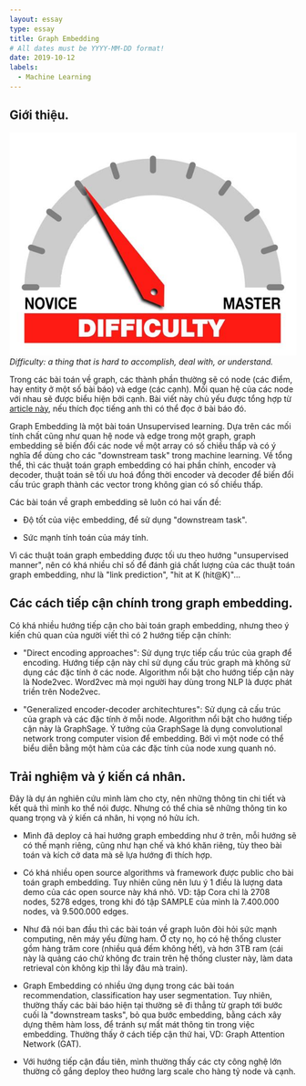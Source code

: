```yaml
---
layout: essay
type: essay
title: Graph Embedding
# All dates must be YYYY-MM-DD format!
date: 2019-10-12
labels:
  - Machine Learning
---
```

## Giới thiệu.
<img class="ui tiny right spaced image" src="../images/degree_difficulty.jpg">*Difficulty: a thing that is hard to accomplish, deal with, or understand.*

Trong các bài toán về graph, các thành phần thường sẽ có node (các điểm, hay entity ở một số bài báo) và edge (các cạnh). Mối quan hệ của các node với nhau sẽ được biểu hiện bởi cạnh. Bài viết này chủ yếu được tổng hợp từ [article này](https://arxiv.org/abs/1709.05584), nếu thích đọc tiếng anh thì có thể đọc ở bài báo đó.

Graph Embedding là một bài toán Unsupervised learning. Dựa trên các mối tính chất cũng như quan hệ node và edge trong một graph, graph embedding sẽ biến đổi các node về một array có số chiều thấp và có ý nghĩa để dùng cho các "downstream task" trong machine learning. Về tổng thể, thì các thuật toán graph embedding có hai phần chính, encoder và decoder, thuật toán sẽ tối ưu hoá đồng thời encoder và decoder để biến đổi cấu trúc graph thành các vector trong không gian có số chiều thấp.

Các bài toán về graph embedding sẽ luôn có hai vấn đề:
* Độ tốt của việc embedding, để sử dụng "downstream task".

* Sức mạnh tính toán của máy tính.

Vì các thuật toán graph embedding được tối ưu theo hướng "unsupervised manner", nên có khá nhiều chỉ số để đánh giá chất lượng của các thuật toán graph embedding, như là "link prediction", "hit at K (hit@K)"...

## Các cách tiếp cận chính trong graph embedding.

Có khá nhiều hướng tiếp cận cho bài toán graph embedding, nhưng theo ý kiến chủ quan của người viết thì có 2 hướng tiếp cận chính:

* "Direct encoding approaches": Sử dụng trực tiếp cấu trúc của graph để encoding. Hướng tiếp cận này chỉ sử dụng cấu trúc graph mà không sử dụng các đặc tính ở các node. Algorithm nổi bật cho hướng tiếp cận này là Node2vec. Word2vec mà mọi người hay dùng trong NLP là được phát triền trên Node2vec.

* "Generalized encoder-decoder architechtures": Sử dụng cả cấu trúc của graph và các đặc tính ở mỗi node. Algorithm nổi bật cho hướng tiếp cận này là GraphSage. Ý tưởng của GraphSage là dụng convolutional network trong computer vision để embedding. Bởi vì một node có thể biểu diễn bằng một hàm của các đặc tính của node xung quanh nó.

## Trải nghiệm và ý kiến cá nhân.

Đây là dự án nghiên cứu mình làm cho cty, nên những thông tin chi tiết và kết quả thì mình ko thể nói được. Nhưng có thể chia sẽ những thông tin ko quang trọng và ý kiến cá nhân, hi vọng nó hửu ích.

* Mình đã deploy cả hai hướng graph embedding như ở trên, mỗi hướng sẽ có thế mạnh riêng, cũng như hạn chế và khó khăn riêng, tùy theo bài toán và kích cở data mà sẽ lựa hướng đi thích hợp.

* Có khá nhiều open source algorithms và framework được public cho bài toán graph embedding. Tuy nhiên cũng nên lưu ý 1 điều là lượng data demo của các open source này khá nhỏ. VD: tập Cora chỉ là 2708 nodes, 5278 edges, trong khi đó tập SAMPLE của mình là 7.400.000 nodes, và 9.500.000 edges.

* Như đã nói ban đầu thì các bài toán về graph luôn đòi hỏi sức mạnh computing, nên máy yếu đừng ham. Ở cty nọ, họ có hệ thống cluster gồm hàng trăm core (nhiều quá đếm không hết), và hơn 3TB ram (cái này là quảng cáo chứ không đc train trên hệ thống cluster này, làm data retrieval còn không kịp thì lấy đâu mà train).

* Graph Embedding có nhiều ứng dụng trong các bài toán recommendation, classification hay user segmentation. Tuy nhiên, thường thấy các bài báo hiện tại thường sẽ đi thẳng từ graph tới bước cuối là "downstream tasks", bỏ qua bước embedding, bằng cách xây dựng thêm hàm loss, để tránh sự mất mát thông tin trong việc embedding. Thường thấy ở cách tiếp cận thứ hai, VD: Graph Attention Network (GAT).

* Với hướng tiếp cận đầu tiên, mình thường thấy các cty công nghệ lớn thường cố gắng deploy theo hướng larg scale cho hàng tỷ node và cạnh.



